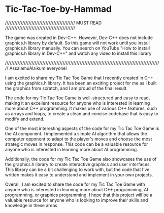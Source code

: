 # Tic-Tac-Toe-by-Hammad

///////////////////////////////////////////// MUST READ /////////////////////////////////////////////

The game was created in Dev-C++. However, Dev-C++ does not include graphics.h library by default. So
this game will not work until you install graphics.h library manually. You can search on YouTube 
"How to install graphics.h library in Dev-C++" and watch any video to install this library

/////////////////////////////////////////////////////////////////////////////////////////////////////
AssalamuAlaikum everyone!

I am excited to share my Tic Tac Toe Game that I recently created in C++ using the graphics.h library.
It has been an exciting project for me as I built the graphics from scratch, and I am proud of the
final result.

The code for my Tic Tac Toe Game is well-structured and easy to read, making it an excellent resource 
for anyone who is interested in learning more about C++ programming. It makes use of various C++ 
features, such as arrays and loops, to create a clean and concise codebase that is easy to modify and 
extend.

One of the most interesting aspects of the code for my Tic Tac Toe Game is the AI component. I 
implemented a simple AI algorithm that allows the computer opponent to adapt to the player's moves 
and choose the most strategic moves in response. This code can be a valuable resource for anyone who 
is interested in learning more about AI programming.

Additionally, the code for my Tic Tac Toe Game also showcases the use of the graphics.h library to 
create interactive graphics and user interfaces. This library can be a bit challenging to work with, 
but the code that I've written makes it easy to understand and implement in your own projects.

Overall, I am excited to share the code for my Tic Tac Toe Game with anyone who is interested in 
learning more about C++ programming, AI programming, or graphics programming. I hope that this project 
will be a valuable resource for anyone who is looking to improve their skills and knowledge in these 
areas.
